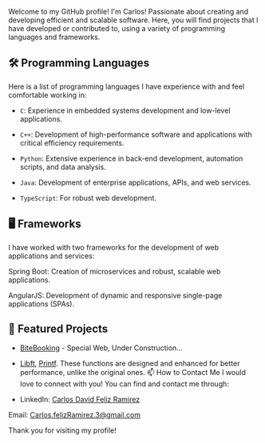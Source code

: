 Welcome to my GitHub profile! I'm Carlos! Passionate about creating and developing efficient and scalable software. Here, you will find projects that I have developed or contributed to, using a variety of programming languages and frameworks.

## 🛠 Programming Languages
Here is a list of programming languages I have experience with and feel comfortable working in:

- `C`: Experience in embedded systems development and low-level applications.

- `C++`: Development of high-performance software and applications with critical efficiency requirements.

- `Python`: Extensive experience in back-end development, automation scripts, and data analysis.

- `Java`: Development of enterprise applications, APIs, and web services.

- `TypeScript`: For robust web development.
## 🖥️ Frameworks
I have worked with two frameworks for the development of web applications and services:

Spring Boot: Creation of microservices and robust, scalable web applications.

AngularJS: Development of dynamic and responsive single-page applications (SPAs).
## 📂 Featured Projects

- [BiteBooking](URL-del-proyecto) - Special Web, Under Construction...

- [Libft](https://github.com/CarlosDavidFelizRamirez/Libft42), [Printf](https://github.com/CarlosDavidFelizRamirez/Library-C-Printf). These functions are designed and enhanced for better performance, unlike the original ones.
📫 How to Contact Me
I would love to connect with you! You can find and contact me through:




- LinkedIn: [Carlos David Feliz Ramirez](https://www.linkedin.com/in/carlos-david-f%C3%A9liz-ram%C3%ADrez-99220a184/?trk=public-profile-join-page)

Email: Carlos.felizRamirez.3@gmail.com

Thank you for visiting my profile!
